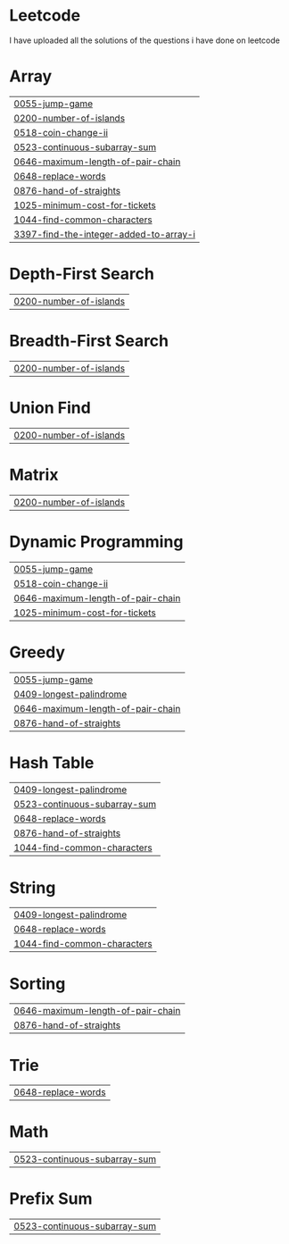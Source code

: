 # Leetcode
I have uploaded all the solutions of the questions i have done on leetcode


# Array
|  |
| ------- |
| [0055-jump-game](https://github.com/Ritik0824/Leetcode/tree/master/0055-jump-game) |
| [0200-number-of-islands](https://github.com/Ritik0824/Leetcode/tree/master/0200-number-of-islands) |
| [0518-coin-change-ii](https://github.com/Ritik0824/Leetcode/tree/master/0518-coin-change-ii) |
| [0523-continuous-subarray-sum](https://github.com/Ritik0824/Leetcode/tree/master/0523-continuous-subarray-sum) |
| [0646-maximum-length-of-pair-chain](https://github.com/Ritik0824/Leetcode/tree/master/0646-maximum-length-of-pair-chain) |
| [0648-replace-words](https://github.com/Ritik0824/Leetcode/tree/master/0648-replace-words) |
| [0876-hand-of-straights](https://github.com/Ritik0824/Leetcode/tree/master/0876-hand-of-straights) |
| [1025-minimum-cost-for-tickets](https://github.com/Ritik0824/Leetcode/tree/master/1025-minimum-cost-for-tickets) |
| [1044-find-common-characters](https://github.com/Ritik0824/Leetcode/tree/master/1044-find-common-characters) |
| [3397-find-the-integer-added-to-array-i](https://github.com/Ritik0824/Leetcode/tree/master/3397-find-the-integer-added-to-array-i) |
# Depth-First Search
|  |
| ------- |
| [0200-number-of-islands](https://github.com/Ritik0824/Leetcode/tree/master/0200-number-of-islands) |
# Breadth-First Search
|  |
| ------- |
| [0200-number-of-islands](https://github.com/Ritik0824/Leetcode/tree/master/0200-number-of-islands) |
# Union Find
|  |
| ------- |
| [0200-number-of-islands](https://github.com/Ritik0824/Leetcode/tree/master/0200-number-of-islands) |
# Matrix
|  |
| ------- |
| [0200-number-of-islands](https://github.com/Ritik0824/Leetcode/tree/master/0200-number-of-islands) |
# Dynamic Programming
|  |
| ------- |
| [0055-jump-game](https://github.com/Ritik0824/Leetcode/tree/master/0055-jump-game) |
| [0518-coin-change-ii](https://github.com/Ritik0824/Leetcode/tree/master/0518-coin-change-ii) |
| [0646-maximum-length-of-pair-chain](https://github.com/Ritik0824/Leetcode/tree/master/0646-maximum-length-of-pair-chain) |
| [1025-minimum-cost-for-tickets](https://github.com/Ritik0824/Leetcode/tree/master/1025-minimum-cost-for-tickets) |
# Greedy
|  |
| ------- |
| [0055-jump-game](https://github.com/Ritik0824/Leetcode/tree/master/0055-jump-game) |
| [0409-longest-palindrome](https://github.com/Ritik0824/Leetcode/tree/master/0409-longest-palindrome) |
| [0646-maximum-length-of-pair-chain](https://github.com/Ritik0824/Leetcode/tree/master/0646-maximum-length-of-pair-chain) |
| [0876-hand-of-straights](https://github.com/Ritik0824/Leetcode/tree/master/0876-hand-of-straights) |
# Hash Table
|  |
| ------- |
| [0409-longest-palindrome](https://github.com/Ritik0824/Leetcode/tree/master/0409-longest-palindrome) |
| [0523-continuous-subarray-sum](https://github.com/Ritik0824/Leetcode/tree/master/0523-continuous-subarray-sum) |
| [0648-replace-words](https://github.com/Ritik0824/Leetcode/tree/master/0648-replace-words) |
| [0876-hand-of-straights](https://github.com/Ritik0824/Leetcode/tree/master/0876-hand-of-straights) |
| [1044-find-common-characters](https://github.com/Ritik0824/Leetcode/tree/master/1044-find-common-characters) |
# String
|  |
| ------- |
| [0409-longest-palindrome](https://github.com/Ritik0824/Leetcode/tree/master/0409-longest-palindrome) |
| [0648-replace-words](https://github.com/Ritik0824/Leetcode/tree/master/0648-replace-words) |
| [1044-find-common-characters](https://github.com/Ritik0824/Leetcode/tree/master/1044-find-common-characters) |
# Sorting
|  |
| ------- |
| [0646-maximum-length-of-pair-chain](https://github.com/Ritik0824/Leetcode/tree/master/0646-maximum-length-of-pair-chain) |
| [0876-hand-of-straights](https://github.com/Ritik0824/Leetcode/tree/master/0876-hand-of-straights) |
# Trie
|  |
| ------- |
| [0648-replace-words](https://github.com/Ritik0824/Leetcode/tree/master/0648-replace-words) |
# Math
|  |
| ------- |
| [0523-continuous-subarray-sum](https://github.com/Ritik0824/Leetcode/tree/master/0523-continuous-subarray-sum) |
# Prefix Sum
|  |
| ------- |
| [0523-continuous-subarray-sum](https://github.com/Ritik0824/Leetcode/tree/master/0523-continuous-subarray-sum) |